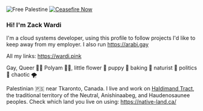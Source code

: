 ![Free Palestine](https://img.shields.io/badge/%F0%9F%87%B5%F0%9F%87%B8_Free_Palestine-techforpalestine.org-000?labelColor=grey&color=D83838&link=https%3A%2F%2Ftechforpalestine.org%2Flearn-more)
[![Ceasefire Now](https://badge.techforpalestine.org/default)](https://techforpalestine.org/learn-more)
### Hi! I'm Zack Wardi

I'm a cloud systems developer, using this profile to follow projects I'd like to keep away from my employer. I also run https://arabi.gay

All my links: https://wardi.pink

Gay, Queer 🏳‍🌈 Polyam 👯‍♂️, little flower 🌺 puppy 🐾 baking 🍪 naturist 🍃 politics 💅 chaotic 🌪️

Palestinian 🇵🇸 near Tkaronto, Canada. I live and work on [Haldimand Tract](https://www.sixnations.ca/LandsResources/HaldProc.htm), the traditional territory of the Neutral, Anishinaabeg, and Haudenosaunee peoples. Check which land you live on using: https://native-land.ca/
<!--
**zackarired/zackarired** is a ✨ _special_ ✨ repository because its `README.md` (this file) appears on your GitHub profile.

Here are some ideas to get you started:

- 🔭 I’m currently working on ...
- 🌱 I’m currently learning ...
- 👯 I’m looking to collaborate on ...
- 🤔 I’m looking for help with ...
- 💬 Ask me about ...
- 📫 How to reach me: ...
- 😄 Pronouns: ...
- ⚡ Fun fact: ...
-->

